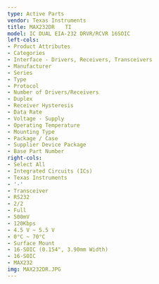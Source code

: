```yaml
---
type: Active Parts
vendor: Texas Instruments
title: MAX232DR　　TI
model: IC DUAL EIA-232 DRVR/RCVR 16SOIC
left-cols:
- Product Attributes
- Categories
- Interface - Drivers, Receivers, Transceivers
- Manufacturer
- Series
- Type
- Protocol
- Number of Drivers/Receivers
- Duplex
- Receiver Hysteresis
- Data Rate
- Voltage - Supply
- Operating Temperature
- Mounting Type
- Package / Case
- Supplier Device Package
- Base Part Number
right-cols:
- Select All
- Integrated Circuits (ICs)
- Texas Instruments
- '-'
- Transceiver
- RS232
- 2/2
- Full
- 500mV
- 120Kbps
- 4.5 V ~ 5.5 V
- 0°C ~ 70°C
- Surface Mount
- 16-SOIC (0.154", 3.90mm Width)
- 16-SOIC
- MAX232
img: MAX232DR.JPG
---
```

